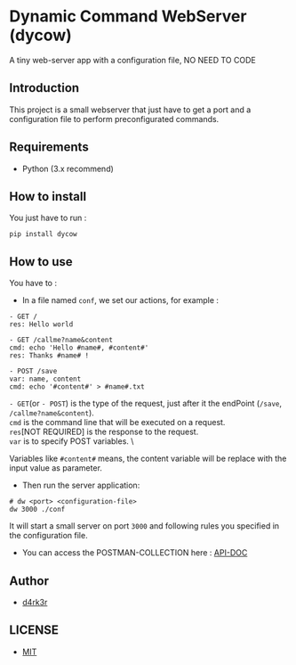 # Dynamic Command WebServer (dycow)

A tiny web-server app with a configuration file, NO NEED TO CODE

## Introduction

This project is a small webserver that just have to get a port and a configuration file to perform preconfigurated commands.

## Requirements

- Python (3.x recommend)

## How to install

You just have to run :
```shell
pip install dycow
```

## How to use

You have to :

- In a file named `conf`, we set our actions, for example :
```shell
- GET /
res: Hello world

- GET /callme?name&content
cmd: echo 'Hello #name#, #content#'
res: Thanks #name# !

- POST /save
var: name, content
cmd: echo '#content#' > #name#.txt

```

`- GET`(or `- POST`) is the type of the request, just after it the endPoint (`/save`, `/callme?name&content`). \
`cmd` is the command line that will be executed on a request. \
`res`[NOT REQUIRED] is the response to the request. \
`var` is to specify POST variables. \

Variables like `#content#` means, the content variable will be replace with the input value as parameter.

- Then run the server application:
```shell
# dw <port> <configuration-file>
dw 3000 ./conf
```

It will start a small server on port `3000` and following rules you specified in the configuration file.

- You can access the POSTMAN-COLLECTION here : [API-DOC](https://documenter.getpostman.com/view/2696027/TVmV6ZS2)


## Author

- [d4rk3r](https://github.com/sanix-darker)

## LICENSE

- [MIT](./LICENSE.txt)
